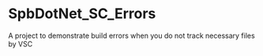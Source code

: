 # SpbDotNet_SC_Errors
A project to demonstrate build errors when you do not track necessary files by VSC
